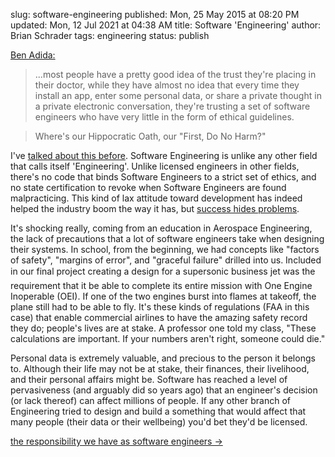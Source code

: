 slug: software-engineering
published: Mon, 25 May 2015 at 08:20 PM
updated: Mon, 12 Jul 2021 at 04:38 AM
title: Software 'Engineering'
author: Brian Schrader
tags: engineering
status: publish

[Ben Adida:](http://benlog.com/author/benadida/)

> ...most people have a pretty good idea of the trust they're placing in their doctor, while they have almost no idea that every time they install an app, enter some personal data, or share a private thought in a private electronic conversation, they're trusting a set of software engineers who have very little in the form of ethical guidelines.

> Where's our Hippocratic Oath, our "First, Do No Harm?"

I've [talked about this before][tw]. Software Engineering is unlike any other field that calls itself 'Engineering'. Unlike licensed engineers in other fields, there's no code that binds Software Engineers to a strict set of ethics, and no state certification to revoke when Software Engineers are found malpracticing. This kind of lax attitude toward development has indeed helped the industry boom the way it has, but [success hides problems][suc].

It's shocking really, coming from an education in Aerospace Engineering, the lack of precautions that a lot of software engineers take when designing their systems. In school, from the beginning, we had concepts like "factors of safety", "margins of error", and "graceful failure" drilled into us. Included in our final project &#151;creating a design for a supersonic business jet&#151; was the requirement that it be able to complete its entire mission with One Engine Inoperable (OEI). If one of the two engines burst into flames at takeoff, the plane still had to be able to fly. It's these kinds of regulations (FAA in this case) that enable commercial airlines to have the amazing safety record they do; people's lives are at stake. A professor one told my class, "These calculations are important. If your numbers aren't right, someone could die." 

Personal data is extremely valuable, and precious to the person it belongs to. Although their life may not be at stake, their finances, their livelihood, and their personal affairs might be. Software has reached a level of pervasiveness (and arguably did so years ago) that an engineer's decision (or lack thereof) can affect millions of people. If any other branch of Engineering tried to design and build a something that would affect that many people (their data or their wellbeing) you'd bet they'd be licensed. 

[the responsibility we have as software engineers &#8594;](http://benlog.com/2015/05/23/the-responsibility-we-have-as-software-engineers/)

[suc]: https://www.youtube.com/watch?v=k2h2lvhzMDc
[tw]: https://twitter.com/sonicrocketman/status/572466355682689024
